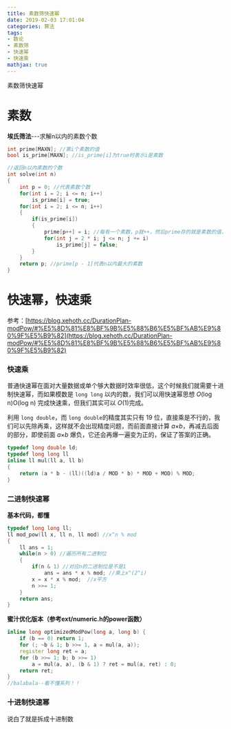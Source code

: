 ```yaml
---
title: 素数筛快速幂
date: 2019-02-03 17:01:04
categories: 算法
tags: 
- 数论
- 素数筛
- 快速幂
- 快速乘
mathjax: true
---
```


素数筛快速幂

<!-- more -->

# 素数

**埃氏筛法**---求解n以内的素数个数

```c++
int prime[MAXN]; //第i个素数的值
bool is_prime[MAXN]; //is_prime[i]为true时表示i是素数

//返回n以内素数的个数
int solve(int n)
{
    int p = 0; //代表素数个数
    for(int i = 2; i <= n; i++)
        is_prime[i] = true;
    for(int i = 2; i <= n; i++)
    {
        if(is_prime[i])
        {
            prime[p++] = i; //每有一个素数，p就++，然后prime存的就是素数的值，然后进行筛选
            for(int j = 2 * i; j <= n; j += i)
                is_prime[j] = false;
        }
    }
    return p; //prime[p - 1]代表n以内最大的素数
}
```

# 快速幂，快速乘

参考：[https://blog.xehoth.cc/DurationPlan-modPow/#%E5%8D%81%E8%BF%9B%E5%88%B6%E5%BF%AB%E9%80%9F%E5%B9%82](https://blog.xehoth.cc/DurationPlan-modPow/#%E5%8D%81%E8%BF%9B%E5%88%B6%E5%BF%AB%E9%80%9F%E5%B9%82)

### 快速乘

普通快速幂在面对大量数据或单个够大数据时效率很低，这个时候我们就需要十进制快速幂，而如果模数是 `long long` 以内的数，我们可以用快速幂思想 *O*(log n)O(log n) 完成快速乘，但我们其实可以 *O*(1)完成。

利用 `long double`，而 `long double`的精度其实只有 19 位，直接乘是不行的，我们可以先除再乘，这样就不会出现精度问题，而前面直接计算 *a*×*b*，再减去后面的部分，即使前面 *a*×*b* 爆负，它还会再爆一遍变为正的，保证了答案的正确。

```c++
typedef long double ld;
typedef long long ll
inline ll mul(ll a, ll b) 
{
    return (a * b - (ll)((ld)a / MOD * b) * MOD + MOD) % MOD;
}
```

### 二进制快速幂

**基本代码，都懂**

```c++
typedef long long ll;
ll mod_pow(ll x, ll n, ll mod) //x^n % mod
{
    ll ans = 1;
    while(n > 0) //遍历所有二进制位
    {
        if(n & 1) //对应n的二进制位是不是1
            ans = ans * x % mod; //乘上x^(2^i)
        x = x * x % mod;  //x平方
        n >>= 1;
    }
    return ans;
}
```

**蜜汁优化版本（参考ext/numeric.h的power函数）**

```c++
inline long optimizedModPow(long a, long b) {
    if (b == 0) return 1;
    for (; ~b & 1; b >>= 1, a = mul(a, a));
    register long ret = a;
    for (b >>= 1; b; b >>= 1)
        a = mul(a, a), (b & 1) ? ret = mul(a, ret) : 0;
    return ret;
}
//balabala--看不懂系列！！
```

### 十进制快速幂

说白了就是拆成十进制数
